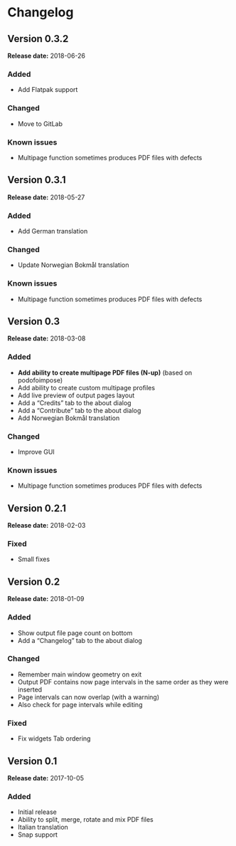 <h1>Changelog</h1>

<h2>Version 0.3.2</h2>

<p><strong>Release date:</strong> 2018-06-26</p>

<h3>Added</h3>

<ul>
<li>Add Flatpak support</li>
</ul>

<h3>Changed</h3>

<ul>
<li>Move to GitLab</li>
</ul>

<h3>Known issues</h3>

<ul>
<li>Multipage function sometimes produces PDF files with defects</li>
</ul>

<h2>Version 0.3.1</h2>

<p><strong>Release date:</strong> 2018-05-27</p>

<h3>Added</h3>

<ul>
<li>Add German translation</li>
</ul>

<h3>Changed</h3>

<ul>
<li>Update Norwegian Bokmål translation</li>
</ul>

<h3>Known issues</h3>

<ul>
<li>Multipage function sometimes produces PDF files with defects</li>
</ul>

<h2>Version 0.3</h2>

<p><strong>Release date:</strong> 2018-03-08</p>

<h3>Added</h3>

<ul>
<li><strong>Add ability to create multipage PDF files (N-up)</strong> (based on podofoimpose)</li>
<li>Add ability to create custom multipage profiles</li>
<li>Add live preview of output pages layout</li>
<li>Add a &ldquo;Credits&rdquo; tab to the about dialog</li>
<li>Add a &ldquo;Contribute&rdquo; tab to the about dialog</li>
<li>Add Norwegian Bokmål translation</li>
</ul>

<h3>Changed</h3>

<ul>
<li>Improve GUI</li>
</ul>

<h3>Known issues</h3>

<ul>
<li>Multipage function sometimes produces PDF files with defects</li>
</ul>

<h2>Version 0.2.1</h2>

<p><strong>Release date:</strong> 2018-02-03</p>

<h3>Fixed</h3>

<ul>
<li>Small fixes</li>
</ul>

<h2>Version 0.2</h2>

<p><strong>Release date:</strong> 2018-01-09</p>

<h3>Added</h3>

<ul>
<li>Show output file page count on bottom</li>
<li>Add a &ldquo;Changelog&rdquo; tab to the about dialog</li>
</ul>

<h3>Changed</h3>

<ul>
<li>Remember main window geometry on exit</li>
<li>Output PDF contains now page intervals in the same order as they were inserted</li>
<li>Page intervals can now overlap (with a warning)</li>
<li>Also check for page intervals while editing</li>
</ul>

<h3>Fixed</h3>

<ul>
<li>Fix widgets Tab ordering</li>
</ul>

<h2>Version 0.1</h2>

<p><strong>Release date:</strong> 2017-10-05</p>

<h3>Added</h3>

<ul>
<li>Initial release</li>
<li>Ability to split, merge, rotate and mix PDF files</li>
<li>Italian translation</li>
<li>Snap support</li>
</ul>

